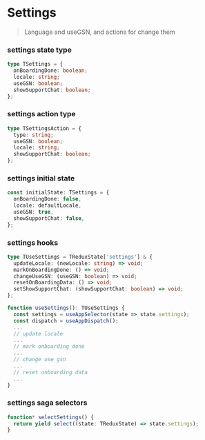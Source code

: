 # Settings

> Language and useGSN, and actions for change them

### settings state type

```typescript
type TSettings = {
  onBoardingDone: boolean;
  locale: string;
  useGSN: boolean;
  showSupportChat: boolean;
};
```

### settings action type

```typescript
type TSettingsAction = {
  type: string;
  useGSN: boolean;
  locale: string;
  showSupportChat: boolean;
};
```

### settings initial state

```typescript
const initialState: TSettings = {
  onBoardingDone: false,
  locale: defaultLocale,
  useGSN: true,
  showSupportChat: false,
};
```

### settings hooks

```typescript
type TUseSettings = TReduxState['settings'] & {
  updateLocale: (newLocale: string) => void;
  markOnBoardingDone: () => void;
  changeUseGSN: (useGSN: boolean) => void;
  resetOnBoardingData: () => void;
  setShowSupportChat: (showSupportChat: boolean) => void;
};

function useSettings(): TUseSettings {
  const settings = useAppSelector(state => state.settings);
  const dispatch = useAppDispatch();
  ...
  // update locale
  ...
  // mark onboarding done
  ... 
  // change use gsn
  ... 
  // reset onboarding data
  ...
}
```

### settings saga selectors 
```typescript
function* selectSettings() {
  return yield select((state: TReduxState) => state.settings);
}
```
